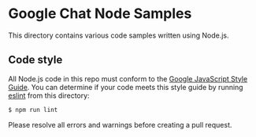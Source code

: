 # Google Chat Node Samples

This directory contains various code samples written using Node.js.

## Code style

All Node.js code in this repo must conform to the
[Google JavaScript Style Guide][style-guide]. You can determine if your
code meets this style guide by running [eslint][eslint] from this directory:

```sh
$ npm run lint
```

Please resolve all errors and warnings before creating a pull request.

[style-guide]: https://google.github.io/styleguide/jsguide.html
[eslint]: https://eslint.org/
